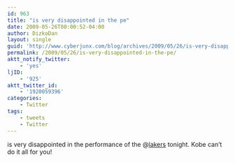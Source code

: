 ```yaml
---
id: 963
title: "is very disappointed in the pe"
date: 2009-05-26T00:00:52-04:00
author: DizkoDan
layout: single
guid: 'http://www.cyberjunx.com/blog/archives/2009/05/26/is-very-disappointed-in-the-pe/'
permalink: /2009/05/26/is-very-disappointed-in-the-pe/
aktt_notify_twitter:
    - 'yes'
ljID:
    - '925'
aktt_twitter_id:
    - '1920059396'
categories:
    - Twitter
tags:
    - tweets
    - Twitter
---
```


is very disappointed in the performance of the @[lakers](http://twitter.com/lakers) tonight. Kobe can’t do it all for you!